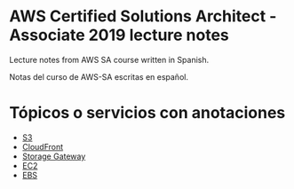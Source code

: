 # AWS Certified Solutions Architect - Associate 2019 lecture notes

Lecture notes from AWS SA course written in Spanish.

Notas del curso de AWS-SA escritas en español.

# Tópicos o servicios con anotaciones

* [S3](/S3)
* [CloudFront](/CloudFront)
* [Storage Gateway](/Storage_Gateway)
* [EC2](/EC2)
* [EBS](/EBS)